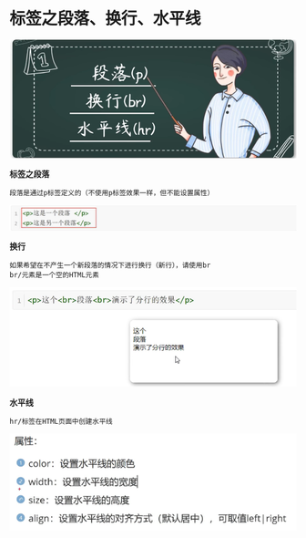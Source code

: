 <h1>标签之段落、换行、水平线</h1>

![Alt text](image.png)

**标签之段落**

    段落是通过p标签定义的（不使用p标签效果一样，但不能设置属性）
![Alt text](image-1.png)

**换行**

    如果希望在不产生一个新段落的情况下进行换行（新行），请使用br
    br/元素是一个空的HTML元素

![Alt text](image-2.png)

**水平线**

    hr/标签在HTML页面中创建水平线

![Alt text](image-4.png)